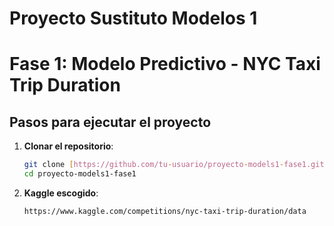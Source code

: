 # Proyecto Sustituto Modelos 1

# Fase 1: Modelo Predictivo - NYC Taxi Trip Duration

## Pasos para ejecutar el proyecto

1. **Clonar el repositorio**:
   ```bash
   git clone [https://github.com/tu-usuario/proyecto-models1-fase1.git](https://github.com/mate38a/ProyectoSustitutoModelos1)
   cd proyecto-models1-fase1
2. **Kaggle escogido**:
   ```bash
   https://www.kaggle.com/competitions/nyc-taxi-trip-duration/data

